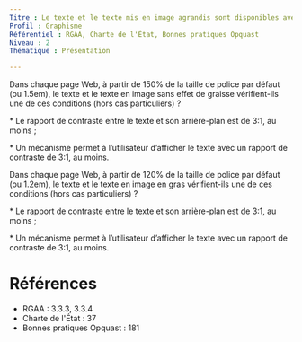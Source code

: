```yaml
---
Titre : Le texte et le texte mis en image agrandis sont disponibles avec un rapport de contraste d'au moins 3 avec leur arrière-plan.
Profil : Graphisme
Référentiel : RGAA, Charte de l'État, Bonnes pratiques Opquast
Niveau : 2
Thématique : Présentation

---
```

Dans chaque page Web, à partir de 150% de la taille de police par défaut (ou 1.5em), le texte et le texte en image sans effet de graisse vérifient-ils une de ces conditions (hors cas particuliers) ?

\* Le rapport de contraste entre le texte et son arrière-plan est de 3:1, au moins ;

\* Un mécanisme permet à l’utilisateur d’afficher le texte avec un rapport de contraste de 3:1, au moins.

Dans chaque page Web, à partir de 120% de la taille de police par défaut (ou 1.2em), le texte et le texte en image en gras vérifient-ils une de ces conditions (hors cas particuliers) ?

\* Le rapport de contraste entre le texte et son arrière-plan est de 3:1, au moins ;

\* Un mécanisme permet à l’utilisateur d’afficher le texte avec un rapport de contraste de 3:1, au moins.

# Références

*   RGAA : 3.3.3, 3.3.4
*   Charte de l'État : 37
*   Bonnes pratiques Opquast : 181